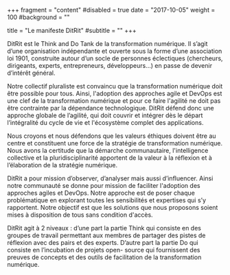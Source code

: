 +++
fragment = "content"
#disabled = true
date = "2017-10-05"
weight = 100
#background = ""

title = "Le manifeste DitRit"
#subtitle = ""
+++

DitRit est le Think and Do Tank de la transformation numérique.
Il s’agit d’une organisation indépendante et ouverte  sous la forme
d’une association loi 1901, construite autour d’un socle de
personnes éclectiques (chercheurs, dirigeants, experts, entrepreneurs,
développeurs…) en passe de devenir d’intérêt général.

Notre collectif pluraliste est convaincu que la
transformation numérique doit être possible pour tous. Ainsi,
l'adoption des approches agile et DevOps est une clef de la transformation
numérique et pour ce faire l'agilité ne doit pas être contrainte
par la dépendance technologique. DitRit défend donc une approche
globale de l’agilité, qui doit couvrir et intégrer dès le départ l’intégralité
du cycle de vie et l'écosystème complet des applications.

Nous croyons et nous défendons que les valeurs éthiques doivent être au
centre et constituent une force de la stratégie de transformation numérique.
Nous avons la certitude que la démarche communautaire, l'intelligence collective
et la pluridisciplinarité apportent de la valeur à la réflexion et à l’élaboration
de la stratégie numérique.

DitRit a pour mission d’observer, d’analyser mais aussi d’influencer.
Ainsi notre communauté se donne pour mission de faciliter l'adoption
des approches agiles et DevOps. Notre approche est de poser chaque
problématique en explorant toutes les sensibilités et expertises
qui s’y rapportent. Notre objectif est que les solutions que nous
proposons soient mises à disposition de tous sans condition d'accès.

DitRit agit à 2 niveaux : d’une part la partie Think qui consiste en
des groupes de travail permettant aux membres de partager des pistes de
réflexion avec des pairs et des experts. D’autre part la partie Do qui 
consiste en l’incubation de projets open- source qui fournissent des preuves
de concepts et des outils de facilitation de la transformation numérique.
